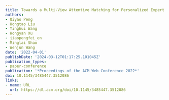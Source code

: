 ```yaml
---
title: Towards a Multi-View Attentive Matching for Personalized Expert Finding
authors:
- Qiyao Peng
- Hongtao Liu
- Yinghui Wang
- Hongyan Xu
- jiaopengfei_en
- Minglai Shao
- Wenjun Wang
date: '2022-04-01'
publishDate: '2024-03-12T01:17:25.101045Z'
publication_types:
- paper-conference
publication: '*Proceedings of the ACM Web Conference 2022*'
doi: 10.1145/3485447.3512086
links:
- name: URL
  url: https://dl.acm.org/doi/10.1145/3485447.3512086
---
```

